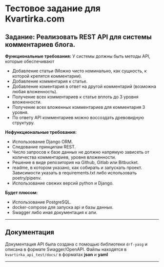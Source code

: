 # Тестовое задание для Kvartirka.com
Задание: Реализовать REST API для системы комментариев блога.
------
**Функциональные требования:**
У системы должны быть методы API, которые обеспечивают
- Добавление статьи (Можно чисто номинально, как сущность, к которой крепятся комментарии).
- Добавление комментария к статье.
- Добавление коментария в ответ на другой комментарий (возможна любая вложенность).
- Получение всех комментариев к статье вплоть до 3 уровня вложенности.
- Получение всех вложенных комментариев для комментария 3 уровня.
- По ответу API комментариев можно воссоздать древовидную структуру.

**Нефункциональные требования:**
- Использование Django ORM.
- Следование принципам REST.
- Число запросов к базе данных не должно напрямую зависеть от количества комментариев, уровня вложенности.
- Решение в виде репозитория на Github, Gitlab или Bitbucket.
- readme, в котором указано, как собирать и запускать проект. Зависимости указать в requirements.txt либо использовать poetry/pipenv.
- Использование свежих версий python и Django.

**Будет плюсом:**
- Использование PostgreSQL.
- docker-compose для запуска api и базы данных.
- Swagger либо иная документация к апи.

<hr>

## Документация
Документация API была создана с помощью библиотеки `drf-yasg` и описана в формате Swagger/OpenAPI.
Файлы находятся в `kvartirka_api_test/docs/` в форматах **json** и **yaml**

<hr>





